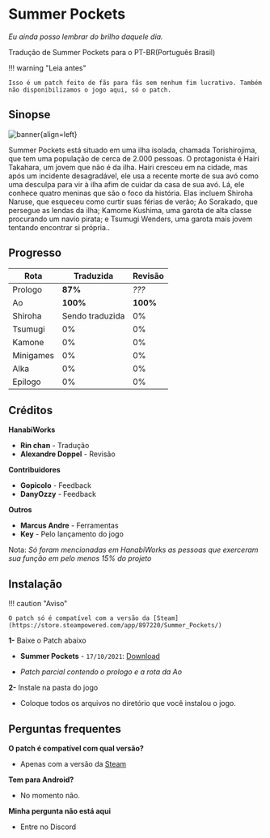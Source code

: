 # **Summer Pockets**
*Eu ainda posso lembrar do brilho daquele dia.*

Tradução de Summer Pockets para o PT-BR(Português Brasil)

!!! warning "Leia antes"

	Isso é um patch feito de fãs para fãs sem nenhum fim lucrativo. Também não disponibilizamos o jogo aqui, só o patch.


## Sinopse

![banner](https://s2.vndb.org/cv/90/42590.jpg){align=left}

Summer Pockets está situado em uma ilha isolada, chamada Torishirojima, que tem uma população de cerca de 2.000 pessoas. O protagonista é Hairi Takahara, um jovem que não é da ilha. Hairi cresceu em na cidade, mas após um incidente desagradável, ele usa a recente morte de sua avó como uma desculpa para vir à ilha afim de cuidar da casa de sua avó. Lá, ele conhece quatro meninas que são o foco da história. Elas incluem Shiroha Naruse, que esqueceu como curtir suas férias de verão; Ao Sorakado, que persegue as lendas da ilha; Kamome Kushima, uma garota de alta classe procurando um navio pirata; e Tsumugi Wenders, uma garota mais jovem tentando encontrar si própria..


## Progresso

| Rota         | Traduzida | Revisão |
|--------------|-----------|------------|
| Prologo        | **87%**  | *???*      |
| Ao         | **100%**  | **100%**      |
| Shiroha       | Sendo traduzida  | 0%     |
| Tsumugi        | 0%  | 0%    |
| Kamone      | 0% | 0%    |
| Minigames         | 0% | 0%    |
| Alka         | 0% | 0%    |
| Epilogo         | 0% | 0%    |

## Créditos


**HanabiWorks**
- **Rin chan** - Tradução
- **Alexandre Doppel** - Revisão

**Contribuidores**
- **Gopicolo** - Feedback
- **DanyOzzy** - Feedback


**Outros**
- **Marcus Andre** - Ferramentas
- **Key** - Pelo lançamento do jogo

Nota: *Só foram mencionadas em HanabiWorks as pessoas que exerceram sua função em pelo menos 15% do projeto*

## Instalação

!!! caution "Aviso" 

	O patch só é compatível com a versão da [Steam](https://store.steampowered.com/app/897220/Summer_Pockets/)

**1-** Baixe o Patch abaixo



- **Summer Pockets** - `17/10/2021`: [Download](https://www.mediafire.com/file/3m3l9cldljj4jn4/_patch_SummerPockets_PTBR.rar/file)

- *Patch parcial contendo o prologo e a rota da Ao*

**2-** Instale na pasta do jogo

- Coloque todos os arquivos no diretório que você instalou o jogo.


## Perguntas frequentes

**O patch é compatível com qual versão?**
- Apenas com a versão da [Steam](https://store.steampowered.com/app/897220/Summer_Pockets/)

**Tem para Android?**
- No momento não.

**Minha pergunta não está aqui**
- Entre no Discord




